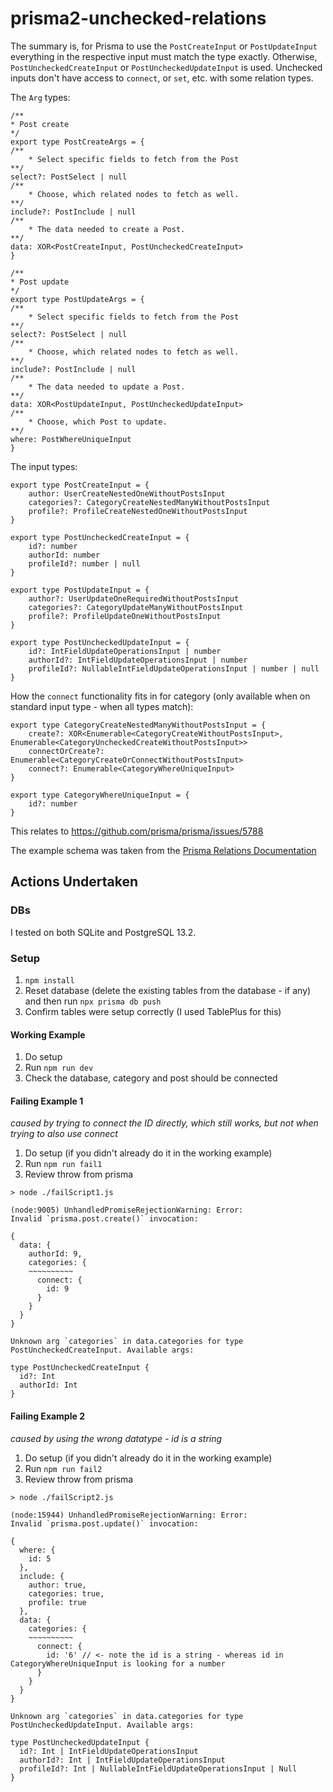 # prisma2-unchecked-relations

The summary is, for Prisma to use the `PostCreateInput` or `PostUpdateInput` everything in the respective input must match the type exactly. Otherwise, `PostUncheckedCreateInput` or `PostUncheckedUpdateInput` is used. Unchecked inputs don't have access to `connect`, or `set`, etc. with some relation types.

The `Arg` types:

```
/**
* Post create
*/
export type PostCreateArgs = {
/**
    * Select specific fields to fetch from the Post
**/
select?: PostSelect | null
/**
    * Choose, which related nodes to fetch as well.
**/
include?: PostInclude | null
/**
    * The data needed to create a Post.
**/
data: XOR<PostCreateInput, PostUncheckedCreateInput>
}

/**
* Post update
*/
export type PostUpdateArgs = {
/**
    * Select specific fields to fetch from the Post
**/
select?: PostSelect | null
/**
    * Choose, which related nodes to fetch as well.
**/
include?: PostInclude | null
/**
    * The data needed to update a Post.
**/
data: XOR<PostUpdateInput, PostUncheckedUpdateInput>
/**
    * Choose, which Post to update.
**/
where: PostWhereUniqueInput
}
```

The input types:

```
export type PostCreateInput = {
    author: UserCreateNestedOneWithoutPostsInput
    categories?: CategoryCreateNestedManyWithoutPostsInput
    profile?: ProfileCreateNestedOneWithoutPostsInput
}

export type PostUncheckedCreateInput = {
    id?: number
    authorId: number
    profileId?: number | null
}

export type PostUpdateInput = {
    author?: UserUpdateOneRequiredWithoutPostsInput
    categories?: CategoryUpdateManyWithoutPostsInput
    profile?: ProfileUpdateOneWithoutPostsInput
}

export type PostUncheckedUpdateInput = {
    id?: IntFieldUpdateOperationsInput | number
    authorId?: IntFieldUpdateOperationsInput | number
    profileId?: NullableIntFieldUpdateOperationsInput | number | null
}
```

How the `connect` functionality fits in for category (only available when on standard input type - when all types match):

```
export type CategoryCreateNestedManyWithoutPostsInput = {
    create?: XOR<Enumerable<CategoryCreateWithoutPostsInput>, Enumerable<CategoryUncheckedCreateWithoutPostsInput>>
    connectOrCreate?: Enumerable<CategoryCreateOrConnectWithoutPostsInput>
    connect?: Enumerable<CategoryWhereUniqueInput>
}

export type CategoryWhereUniqueInput = {
    id?: number
}
```

This relates to https://github.com/prisma/prisma/issues/5788

The example schema was taken from the [Prisma Relations Documentation](https://www.prisma.io/docs/concepts/components/prisma-schema/relations#types-of-relations)

## Actions Undertaken

### DBs

I tested on both SQLite and PostgreSQL 13.2.

### Setup

1. `npm install`
2. Reset database (delete the existing tables from the database - if any) and then run `npx prisma db push`
3. Confirm tables were setup correctly (I used TablePlus for this)

#### Working Example

1. Do setup
2. Run `npm run dev`
3. Check the database, category and post should be connected

#### Failing Example 1

*caused by trying to connect the ID directly, which still works, but not when trying to also use connect*

1. Do setup (if you didn't already do it in the working example)
2. Run `npm run fail1`
3. Review throw from prisma

```
> node ./failScript1.js

(node:9005) UnhandledPromiseRejectionWarning: Error:
Invalid `prisma.post.create()` invocation:

{
  data: {
    authorId: 9,
    categories: {
    ~~~~~~~~~~
      connect: {
        id: 9
      }
    }
  }
}

Unknown arg `categories` in data.categories for type PostUncheckedCreateInput. Available args:

type PostUncheckedCreateInput {
  id?: Int
  authorId: Int
}
```

#### Failing Example 2

*caused by using the wrong datatype - id is a string*

1. Do setup (if you didn't already do it in the working example)
2. Run `npm run fail2`
3. Review throw from prisma

```
> node ./failScript2.js

(node:15944) UnhandledPromiseRejectionWarning: Error:
Invalid `prisma.post.update()` invocation:

{
  where: {
    id: 5
  },
  include: {
    author: true,
    categories: true,
    profile: true
  },
  data: {
    categories: {
    ~~~~~~~~~~
      connect: {
        id: '6' // <- note the id is a string - whereas id in CategoryWhereUniqueInput is looking for a number
      }
    }
  }
}

Unknown arg `categories` in data.categories for type PostUncheckedUpdateInput. Available args:

type PostUncheckedUpdateInput {
  id?: Int | IntFieldUpdateOperationsInput
  authorId?: Int | IntFieldUpdateOperationsInput
  profileId?: Int | NullableIntFieldUpdateOperationsInput | Null
}
```